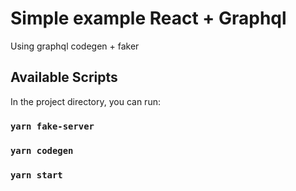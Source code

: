 # Simple example React + Graphql
Using graphql codegen + faker

## Available Scripts

In the project directory, you can run:

### `yarn fake-server`
### `yarn codegen`
### `yarn start`
